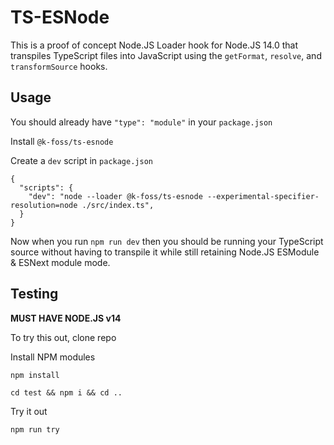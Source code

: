 # TS-ESNode

This is a proof of concept Node.JS Loader hook for Node.JS 14.0 that transpiles TypeScript files into JavaScript using the `getFormat`, `resolve`, and `transformSource` hooks.

## Usage

You should already have `"type": "module"` in your `package.json`

Install `@k-foss/ts-esnode`

Create a `dev` script in `package.json`

```
{
  "scripts": {
    "dev": "node --loader @k-foss/ts-esnode --experimental-specifier-resolution=node ./src/index.ts",
  }
}
```

Now when you run `npm run dev` then you should be running your TypeScript source without having to transpile it while still retaining Node.JS ESModule & ESNext module mode.

## Testing

**MUST HAVE NODE.JS v14**

To try this out, clone repo

Install NPM modules

```
npm install

cd test && npm i && cd ..
```

Try it out

```
npm run try
```
